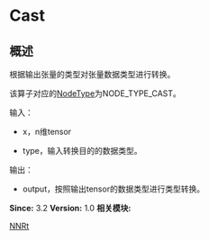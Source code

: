 # Cast


## 概述

根据输出张量的类型对张量数据类型进行转换。

该算子对应的[NodeType](_n_n_rt.md#nodetype)为NODE_TYPE_CAST。

输入：

- x，n维tensor

- type，输入转换目的的数据类型。

输出：

- output，按照输出tensor的数据类型进行类型转换。

**Since:**
3.2
**Version:**
1.0
**相关模块:**

[NNRt](_n_n_rt.md)
